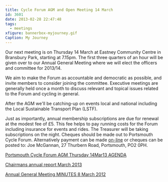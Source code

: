 ```yaml
---
title: Cycle Forum AGM and Open Meeting 14 March
id: 3601
date: 2013-02-28 22:47:48
tags:
  - meetings
xfigure: bannerbox-myjourney.gif
Caption: My Journey
---
```


Our next meeting is on Thursday 14 March at Eastney Community Centre in Bransbury Park, starting at 7.15pm. The first three quarters of an hour will be given over to our Annual General Meeting where we will elect the officers and committee for 2013/14.

We aim to make the Forum as accountable and democratic as possible, and invite members to consider joining the committee. Executive meetings are generally held once a month to discuss relevant and topical issues related to the Forum and cycling in general.

After the AGM we'll be catching-up on events local and national including the Local Sustainable Transport Plan (LSTF).

Just as importantly, annual membership subscriptions are due for renewal at the modest fee of £5\. This fee helps to pay running costs for the Forum including insurance for events and rides. The Treasurer will be taking subscriptions on the night. Cheques should be made out to Portsmouth Cycle Forum. Alternatively payment can be made [on-line](/join/ "Join Portsmouth Cycle Forum") or cheques can be posted to: Joe McGannan, 27 Thurbern Road, Portsmouth, PO2 0PH.

[Portsmouth Cycle Forum AGM Thursday 14Mar13 AGENDA](/assets/docs/Portsmouth-Cycle-Forum-AGM-Thursday-14Mar13-AGENDA.pdf)

[Chairmans annual report March 2013](/assets/docs/PCF-Chairmans-annual-report-March-2013.pdf)

[Annual General Meeting MINUTES 8 March 2012](/assets/docs/v2-PCF-2012-Annual-General-Meeting-MINUTES-8-March-12.pdf)
